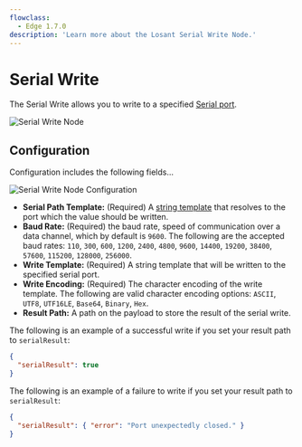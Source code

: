 ```yaml
---
flowclass:
  - Edge 1.7.0
description: 'Learn more about the Losant Serial Write Node.'
---
```


# Serial Write

The Serial Write allows you to write to a specified [Serial port](https://en.wikipedia.org/wiki/Serial_communication).

![Serial Write Node](/images/workflows/data/serial-write-node.png "Serial Write Node")

## Configuration

Configuration includes the following fields...

![Serial Write Node Configuration](/images/workflows/data/serial-write-node-config.png "Serial Write Node Configuration")

* **Serial Path Template:** (Required) A [string template](/workflows/accessing-payload-data/#string-templates) that resolves to the port which the value should be written.
* **Baud Rate:** (Required) the baud rate, speed of communication over a data channel, which by default is `9600`. The following are the accepted baud rates: `110`, `300`, `600`, `1200`, `2400`, `4800`, `9600`, `14400`, `19200`, `38400`, `57600`, `115200`, `128000`, `256000`.
* **Write Template:** (Required) A string template that will be written to the specified serial port.
* **Write Encoding:** (Required) The character encoding of the write template. The following are valid character encoding options: `ASCII`, `UTF8`, `UTF16LE`, `Base64`, `Binary`, `Hex`.
* **Result Path:** A path on the payload to store the result of the serial write.

The following is an example of a successful write if you set your result path to `serialResult`:

```json
{
  "serialResult": true
}
```

The following is an example of a failure to write if you set your result path to `serialResult`:

```json
{
  "serialResult": { "error": "Port unexpectedly closed." }
}
```
